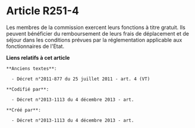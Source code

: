 # Article R251-4

Les membres de la commission exercent leurs fonctions à titre gratuit. Ils peuvent bénéficier du remboursement de leurs frais
de déplacement et de séjour dans les conditions prévues par la réglementation applicable aux fonctionnaires de l'Etat.

**Liens relatifs à cet article**

	**Anciens textes**:

	  - Décret n°2011-877 du 25 juillet 2011 - art. 4 (VT)

	**Codifié par**:

	  - Décret n°2013-1113 du 4 décembre 2013 - art.

	**Créé par**:

	  - Décret n°2013-1113 du 4 décembre 2013 - art.
